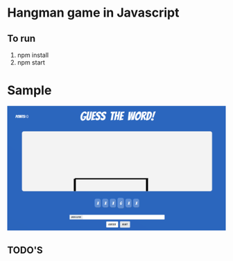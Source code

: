 # Hangman game in Javascript

## To run

1. npm install
2. npm start

# Sample

![Sample](src/assets/img/hangmanimg.png)

## TODO'S
